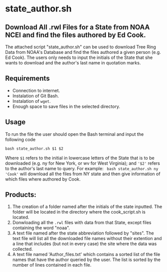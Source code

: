 # state_author.sh
## Download All .rwl Files for a State from NOAA NCEI and find the files authored by Ed Cook.

The attached script "state_author.sh" can be used to download Tree Ring Data from NOAA's Database and find the files authored a given person (e.g. Ed Cook). The users only needs to input the initials of the State that she wants to download and the author's last name in quotation marks.  

## Requirements
- Connection to internet. 
- Instalation of Git Bash. 
- Instalation of `wget`. 
- Enough space to save files in the selected directory.

## Usage

To run the file the user should open the Bash terminal and input the following code
```{Bash}
bash state_author.sh $1 $2
```
Where ```$1``` refers to the initial in lowercase letters of the State that is to be downloaded (e.g. ny for New York, or wv for West Virginia); and ```'$2'``` refers to the author's last name to query. 
For example: ``` bash state_author.sh ny 'Cook'``` will download all the files from NY state and then give information of which files where authored by Cook. 

## Products:
 1) The creation of a folder named after the initials of the state inputted. The folder will be located in the directory where the cook_script.sh is located. 
2) Donwloading all the ```.rwl``` files with data from that State, except files containing the word "noaa".
3) A text file named after the state abbreviation followed by "sites". The text file will list all the downloaded file names without their extention and a line that includes (but not in every case) the site where the data was collected.  
4) A text file named 'Author_files.txt' which contains a sorted list of the file names that have the author queried by the user. The list is sorted by the number of lines contained in each file. 








